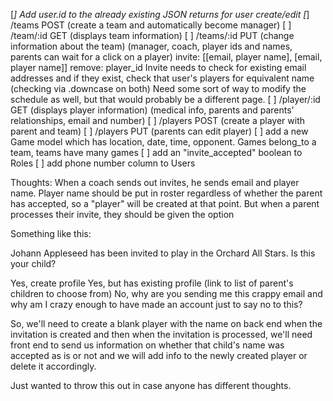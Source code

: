 [*] Add user.id to the already existing JSON returns for user create/edit
[*] /teams POST (create a team and automatically become manager)
[ ] /team/:id GET (displays team information)
[ ] /teams/:id PUT (change information about the team)
      (manager, coach, player ids and names, parents can wait for a click on a player)
      invite: [[email, player name], [email, player name]]
      remove: player_id
      Invite needs to check for existing email addresses and if they exist, check that user's players for equivalent name (checking via .downcase on both)
      Need some sort of way to modify the schedule as well, but that would probably be a different page.
[ ] /player/:id GET (displays player information)
      (medical info, parents and parents' relationships, email and number)
[ ] /players POST (create a player with parent and team)
[ ] /players PUT (parents can edit player)
[ ] add a new Game model which has location, date, time, opponent.
    Games belong_to a team, teams have many games
[ ] add an "invite_accepted" boolean to Roles
[ ] add phone number column to Users

Thoughts:
When a coach sends out invites, he sends email and player name. Player name should be put in roster regardless of whether the parent has accepted, so a "player" will be created at that point. But when a parent processes their invite, they should be given the option

Something like this:

Johann Appleseed has been invited to play in the Orchard All Stars.
Is this your child?

Yes, create profile
Yes, but has existing profile (link to list of parent's children to choose from)
No, why are you sending me this crappy email and why am I crazy enough to have made an account just to say no to this?

So, we'll need to create a blank player with the name on back end when the invitation is created and then when the invitation is processed, we'll need front end to send us information on whether that child's name was accepted as is or not and we will add info to the newly created player or delete it accordingly.

Just wanted to throw this out in case anyone has different thoughts.
